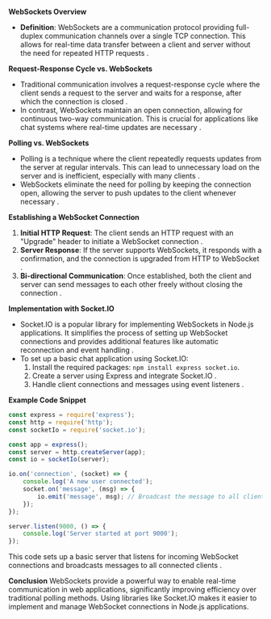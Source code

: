 **WebSockets Overview**

- **Definition**: WebSockets are a communication protocol providing full-duplex communication channels over a single TCP connection. This allows for real-time data transfer between a client and server without the need for repeated HTTP requests .

**Request-Response Cycle vs. WebSockets**
- Traditional communication involves a request-response cycle where the client sends a request to the server and waits for a response, after which the connection is closed .
- In contrast, WebSockets maintain an open connection, allowing for continuous two-way communication. This is crucial for applications like chat systems where real-time updates are necessary .

**Polling vs. WebSockets**
- Polling is a technique where the client repeatedly requests updates from the server at regular intervals. This can lead to unnecessary load on the server and is inefficient, especially with many clients .
- WebSockets eliminate the need for polling by keeping the connection open, allowing the server to push updates to the client whenever necessary .

**Establishing a WebSocket Connection**
1. **Initial HTTP Request**: The client sends an HTTP request with an "Upgrade" header to initiate a WebSocket connection .
2. **Server Response**: If the server supports WebSockets, it responds with a confirmation, and the connection is upgraded from HTTP to WebSocket .
3. **Bi-directional Communication**: Once established, both the client and server can send messages to each other freely without closing the connection .

**Implementation with Socket.IO**
- Socket.IO is a popular library for implementing WebSockets in Node.js applications. It simplifies the process of setting up WebSocket connections and provides additional features like automatic reconnection and event handling .
- To set up a basic chat application using Socket.IO:
  1. Install the required packages: `npm install express socket.io`.
  2. Create a server using Express and integrate Socket.IO .
  3. Handle client connections and messages using event listeners .

**Example Code Snippet**
```javascript
const express = require('express');
const http = require('http');
const socketIo = require('socket.io');

const app = express();
const server = http.createServer(app);
const io = socketIo(server);

io.on('connection', (socket) => {
    console.log('A new user connected');
    socket.on('message', (msg) => {
        io.emit('message', msg); // Broadcast the message to all clients
    });
});

server.listen(9000, () => {
    console.log('Server started at port 9000');
});
```
This code sets up a basic server that listens for incoming WebSocket connections and broadcasts messages to all connected clients .

**Conclusion**
WebSockets provide a powerful way to enable real-time communication in web applications, significantly improving efficiency over traditional polling methods. Using libraries like Socket.IO makes it easier to implement and manage WebSocket connections in Node.js applications.
